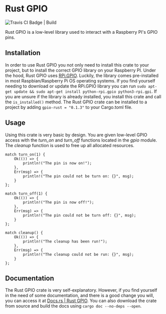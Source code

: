 # Rust GPIO

![Travis CI Badge | Build](https://www.travis-ci.com/jweir136/gpio-rust.svg?branch=master)

Rust GPIO is a low-level library used to interact with a Raspberry PI's GPIO pins.

## Installation

In order to use Rust GPIO you not only need to install this crate to your project, but to
install the correct GPIO library on your Raspberry PI. Under the hood, Rust GPIO uses 
[RPi.GPIO](https://pypi.org/project/RPi.GPIO/). Luckily, the library comes pre-installed
in most Raspbian/Raspberry Pi OS operating systems. If you find yourself needing to download or
update the RPi.GPIO library you can run ```sudo apt-get update && sudo apt-get install python-rpi.gpio python3-rpi.gpi```. If you are unsure if the library is already installed, you install this crate and call the ```is_installed()``` method. The Rust GPIO crate can be installed to a project
by adding ```gpio-rust = "0.1.3"``` to your Cargo.toml file.

## Usage

Using this crate is very basic by design. You are given low-level GPIO access with the *turn_on* and *turn_off* functions located in the *gpio* module. The *cleanup* function is used to free up all allocated resources.

```
match turn_on(1) {
    Ok(()) => {
        println!("The pin is now on!");
    },
    Err(msg) => {
        println!("The pin could not be turn on: {}", msg);
    }
};

match turn_off(1) {
    Ok(()) => {
        println!("The pin is now off!");
    },
    Err(msg) => {
        println!("The pin could not be turn off: {}", msg);
    }
};

match cleanup() {
    Ok(()) => {
        println!("The cleanup has been run!");
    },
    Err(msg) => {
        println!("The cleanup could not be run: {}", msg);
    }
};
```

## Documentation

The Rust GPIO crate is very self-explanatory. However, if you find yourself in the need of some documentation, and there is a good change you will, you can access it at [Docs.rs | Rust GPIO](https://docs.rs/gpio-rust/0.1.3/gpio_rust/). You can also download the crate from source and build the docs using ```cargo doc --no-deps --open```.